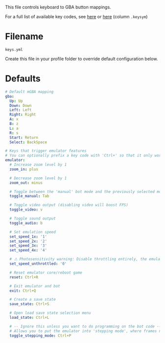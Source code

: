 This file controls keyboard to GBA button mappings.

For a full list of available key codes, see [here](https://www.tcl.tk/man/tcl8.4/TkCmd/keysyms.html) or [here](https://anzeljg.github.io/rin2/book2/2405/docs/tkinter/key-names.html) (column `.keysym`)

# Filename
`keys.yml`

Create this file in your profile folder to override default configuration below.

# Defaults
```yml
# Default mGBA mapping
gba:
  Up: Up
  Down: Down
  Left: Left
  Right: Right
  A: x
  B: z
  L: a
  R: s
  Start: Return
  Select: BackSpace

# Keys that trigger emulator features
# You can optionally prefix a key code with 'Ctrl+' so that it only works if the Ctrl modifier key is held at the same time.
emulator:
  # Increase zoom level by 1
  zoom_in: plus

  # Decrease zoom level by 1
  zoom_out: minus

  # Toggle between the 'manual' bot mode and the previously selected mode
  toggle_manual: Tab

  # Toggle video output (disabling video will boost FPS)
  toggle_video: v

  # Toggle sound output
  toggle_audio: b

  # Set emulation speed
  set_speed_1x: '1'
  set_speed_2x: '2'
  set_speed_3x: '3'
  set_speed_4x: '4'

  # ⚠ Photosensitivity warning: Disable throttling entirely, the emulator will run as fast as your CPU allows
  set_speed_unthrottled: '0'

  # Reset emulator core/reboot game
  reset: Ctrl+R

  # Exit emulator and bot
  exit: Ctrl+Q

  # Create a save state
  save_state: Ctrl+S

  # Open load save state selection menu
  load_state: Ctrl+L

  # -- Ignore this unless you want to do programming on the bot code --
  # Allows you to put the emulator into 'stepping mode', where frames need to be advanced manually using a button, useful for analysing memory values
  toggle_stepping_mode: Ctrl+P
```
